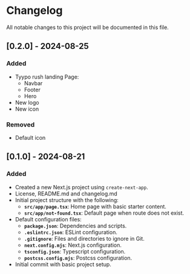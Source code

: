 # Changelog

All notable changes to this project will be documented in this file.

## [0.2.0] - 2024-08-25

### Added

- Tyypo rush landing Page:
  - Navbar
  - Footer
  - Hero
- New logo
- New icon

### Removed

- Default icon

## [0.1.0] - 2024-08-21

### Added

- Created a new Next.js project using `create-next-app`.
- License, README.md and changelog.md
- Initial project structure with the following:
  - **`src/app/page.tsx`**: Home page with basic starter content.
  - **`src/app/not-found.tsx`**: Default page when route does not exist.
- Default configuration files:
  - **`package.json`**: Dependencies and scripts.
  - **`.eslintrc.json`**: ESLint configuration.
  - **`.gitignore`**: Files and directories to ignore in Git.
  - **`next.config.mjs`**: Next.js configuration.
  - **`tsconfig.json`**: Typescript configuration.
  - **`postcss.config.mjs`**: Postcss configuration.
- Initial commit with basic project setup.


